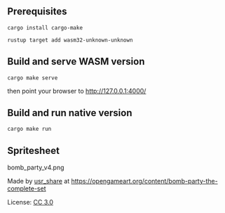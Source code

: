 ## Prerequisites

```
cargo install cargo-make
```
```
rustup target add wasm32-unknown-unknown
```

## Build and serve WASM version
```
cargo make serve
```
then point your browser to http://127.0.0.1:4000/

## Build and run native version
```
cargo make run
```
## Spritesheet
bomb_party_v4.png

Made by [usr_share](https://opengameart.org/users/usrshare) at
https://opengameart.org/content/bomb-party-the-complete-set

License: [CC 3.0](https://creativecommons.org/licenses/by/3.0/)
